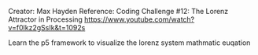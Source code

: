 Creator: Max Hayden
Reference:
  Coding Challenge #12: The Lorenz Attractor in Processing
  https://www.youtube.com/watch?v=f0lkz2gSsIk&t=1092s

Learn the p5 framework to visualize the lorenz system mathmatic euqation
